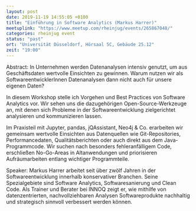 ```yaml
---
layout: post
date: 2019-11-19 14:55:05 +0100
title: "Einführung in Software Analytics (Markus Harrer)"
meetuplink: "https://www.meetup.com/rheinjug/events/265867048/"
categories: rheinjug event
status: "past"
ort: "Universität Düsseldorf, Hörsaal 5C, Gebäude 25.12"
zeit: "19:00"
---
```


Abstract:
In Unternehmen werden Datenanalysen intensiv genutzt, um aus Geschäftsdaten wertvolle Einsichten zu gewinnen. Warum nutzen wir als SoftwareentwicklerInnen Datenanalysen dann nicht auch für unsere eigenen Daten?
 
In diesem Workshop stelle ich Vorgehen und Best Practices von Software Analytics vor. Wir sehen uns die dazugehörigen Open-Source-Werkzeuge an, mit denen sich Probleme in der Softwareentwicklung zielgerichtet analysieren und kommunizieren lassen.
 
Im Praxisteil mit Jupyter, pandas, jQAssistant, Neo4j &amp; Co. erarbeiten wir gemeinsam wertvolle Einsichten aus Datenquellen wie Git-Repositories, Performancedaten, Qualitätsberichten oder auch direkt aus dem Java-Programmcode. Wir suchen nach besonders fehleranfälligem Code, erschließen No-Go-Areas in Altanwendungen und priorisieren Aufräumarbeiten entlang wichtiger Programmteile.
 
Speaker:
Markus Harrer arbeitet seit über zwölf Jahren in der Softwareentwicklung innerhalb konservativer Branchen. Seine Spezialgebiete sind Software Analytics, Softwaresanierung und Clean Code. Als Trainer und Berater bei INNOQ zeigt er, wie mithilfe von datenzentrierten, nachvollziehbaren Analysen Softwareprodukte nachhaltig und strategisch sinnvoll verbessert werden können.
 
